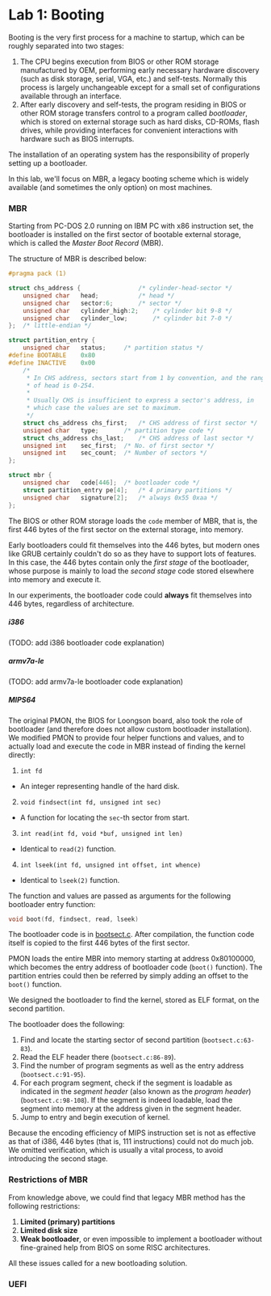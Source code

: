 # Lab 1: Booting

Booting is the very first process for a machine to startup, which can be
roughly separated into two stages:

1. The CPU begins execution from BIOS or other ROM storage manufactured by
  OEM, performing early necessary hardware discovery (such as disk storage,
  serial, VGA, etc.) and self-tests. Normally this process is largely
  unchangeable except for a small set of configurations available through an
  interface.
2. After early discovery and self-tests, the program residing in BIOS or other
  ROM storage transfers control to a program called *bootloader*, which is
  stored on external storage such as hard disks, CD-ROMs, flash drives, while
  providing interfaces for convenient interactions with hardware such as BIOS
  interrupts.

The installation of an operating system has the responsibility of properly
setting up a bootloader.

In this lab, we'll focus on MBR, a legacy booting scheme which is widely
available (and sometimes the only option) on most machines.

### MBR

Starting from PC-DOS 2.0 running on IBM PC with x86 instruction set, the
bootloader is installed on the first sector of bootable external storage,
which is called the *Master Boot Record* (MBR).

The structure of MBR is described below:

```C
#pragma pack (1)

struct chs_address {				/* cylinder-head-sector */
	unsigned char	head;			/* head */
	unsigned char	sector:6;		/* sector */
	unsigned char	cylinder_high:2;	/* cylinder bit 9-8 */
	unsigned char	cylinder_low;		/* cylinder bit 7-0 */
};	/* little-endian */

struct partition_entry {
	unsigned char	status;		/* partition status */
#define BOOTABLE	0x80
#define INACTIVE	0x00
	/*
	 * In CHS address, sectors start from 1 by convention, and the range
	 * of head is 0-254.
	 * 
	 * Usually CHS is insufficient to express a sector's address, in
	 * which case the values are set to maximum.
	 */
	struct chs_address chs_first;	/* CHS address of first sector */
	unsigned char	type;		/* partition type code */
	struct chs_address chs_last;	/* CHS address of last sector */
	unsigned int	sec_first;	/* No. of first sector */
	unsigned int	sec_count;	/* Number of sectors */
};

struct mbr {
	unsigned char	code[446];	/* bootloader code */
	struct partition_entry pe[4];	/* 4 primary partitions */
	unsigned char	signature[2];	/* always 0x55 0xaa */
};
```

The BIOS or other ROM storage loads the `code` member of MBR, that is, the
first 446 bytes of the first sector on the external storage, into memory.

Early bootloaders could fit themselves into the 446 bytes, but modern ones
like GRUB certainly couldn't do so as they have to support lots of features.
In this case, the 446 bytes contain only the *first stage* of the bootloader,
whose purpose is mainly to load the *second stage* code stored elsewhere into
memory and execute it.

In our experiments, the bootloader code could **always** fit themselves into
446 bytes, regardless of architecture.

##### i386

(TODO: add i386 bootloader code explanation)

##### armv7a-le

(TODO: add armv7a-le bootloader code explanation)

##### MIPS64

The original PMON, the BIOS for Loongson board, also took the role of
bootloader (and therefore does not allow custom bootloader installation).
We modified PMON to provide four helper functions and values, and to actually
load and execute the code in MBR instead of finding the kernel directly:

1. `int fd`
  * An integer representing handle of the hard disk.
2. `void findsect(int fd, unsigned int sec)`
  * A function for locating the `sec`-th sector from start.
3. `int read(int fd, void *buf, unsigned int len)`
  * Identical to `read(2)` function.
4. `int lseek(int fd, unsigned int offset, int whence)`
  * Identical to `lseek(2)` function.

The function and values are passed as arguments for the following bootloader
entry function:

```C
void boot(fd, findsect, read, lseek)
```

The bootloader code is in
[bootsect.c](../../boot/arch/mips64/loongson3a/bootsect.c).
After compilation, the function code itself is copied to the first 446 bytes
of the first sector.

PMON loads the entire MBR into memory starting at address 0x80100000, which
becomes the entry address of bootloader code (`boot()` function).  The
partition entries could then be referred by simply adding an offset to the
`boot()` function.

We designed the bootloader to find the kernel, stored as ELF format, on the
second partition.

The bootloader does the following:

1. Find and locate the starting sector of second partition
  (`bootsect.c:63-83`).
2. Read the ELF header there
  (`bootsect.c:86-89`).
3. Find the number of program segments as well as the entry address
  (`bootsect.c:91-95`).
4. For each program segment, check if the segment is loadable as indicated
  in the *segment header* (also known as the *program header*)
  (`bootsect.c:98-108`).
  If the segment is indeed loadable, load the segment into memory at the
  address given in the segment header.
5. Jump to entry and begin execution of kernel.

Because the encoding efficiency of MIPS instruction set is not as effective
as that of i386, 446 bytes (that is, 111 instructions) could not do much job.
We omitted verification, which is usually a vital process, to avoid introducing
the second stage.

### Restrictions of MBR

From knowledge above, we could find that legacy MBR method has the following
restrictions:

1. **Limited (primary) partitions**
2. **Limited disk size**
3. **Weak bootloader**, or even impossible to implement a bootloader without
  fine-grained help from BIOS on some RISC architectures.

All these issues called for a new bootloading solution.

### UEFI

